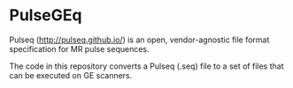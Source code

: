 # PulseGEq

Pulseq (http://pulseq.github.io/) is an open, vendor-agnostic file format specification for MR pulse sequences.

The code in this repository converts a Pulseq (.seq) file to a set of files that can be executed on GE scanners.


